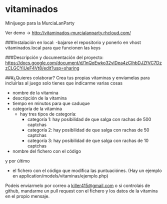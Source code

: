 vitaminados
===========

Minijuego para la MurciaLanParty

Ver demo -> http://vitaminados-murcialanparty.rhcloud.com/

###Instalación en local:
-bajarse el repositorio y ponerlo en vhost vitaminados.local para que funcionen las keys

###Descripción y documentación del proyecto:
https://docs.google.com/document/d/1nQqEwko32vlDea4zCIhbDJZfVC7DzzCLGCYiUeF4Vt8/edit?usp=sharing

###¿Quieres colaborar?
Crea tus propias vitaminas y envíamelas para incluirlas al juego
solo tienes que indicarme varias cosas
- nombre de la vitamina
- descripción de la vitamina
- tiempo en minutos para que caduque
- categoría de la vitamina
	- hay tres tipos de categoría:
		- categoría 1: hay posibilidad de que salga con rachas de 500 captchas
		- categoría 2: hay posibilidad de que salga con rachas de 50 captchas
		- categoría 3: hay posibilidad de que salga con rachas de 10 captchas
- nombre del fichero con el código 

y por último

- el fichero con el código que modifica las puntuaciónes. (Hay un ejemplo en application/models/vitaminas/ejemplo.php)

Podeis enviarmelo por correo a killer415@gmail.com o si controlais de github, mandarme un pull 
request con el fichero y los datos de la vitamina en el propio mensaje.
